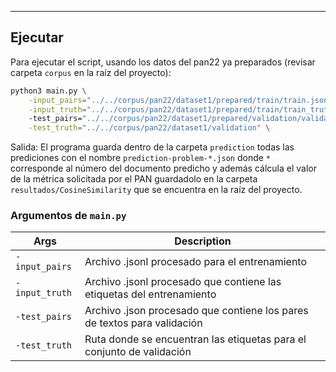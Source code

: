 ***  
## Ejecutar
  
Para ejecutar el script, usando los datos del pan22 ya preparados (revisar carpeta `corpus` en la raíz del proyecto):

```sh
python3 main.py \
    -input_pairs="../../corpus/pan22/dataset1/prepared/train/train.jsonl" \
    -input_truth="../../corpus/pan22/dataset1/prepared/train/train_truth.jsonl" \ 
    -test_pairs="../../corpus/pan22/dataset1/prepared/validation/validation.json" \
    -test_truth="../../corpus/pan22/dataset1/validation" \
```

Salida:
El programa guarda dentro de la carpeta `prediction` todas las prediciones con el nombre `prediction-problem-*.json` donde `*` corresponde al número del documento predicho y además cálcula el valor de la métrica solicitada por el PAN guardadolo en la carpeta `resultados/CosineSimilarity` que se encuentra en la raíz del proyecto.


### Argumentos de `main.py`

| Args   		  | Description                                                              |
|-----------------|--------------------------------------------------------------------------|
| `-input_pairs`  | Archivo .jsonl procesado para el entrenamiento                           |
| `-input_truth`  | Archivo .jsonl procesado que contiene las etiquetas del entrenamiento    |
| `-test_pairs`   | Archivo .json procesado que contiene los pares de textos para validación |
| `-test_truth`   | Ruta donde se encuentran las etiquetas para el conjunto de validación    |
